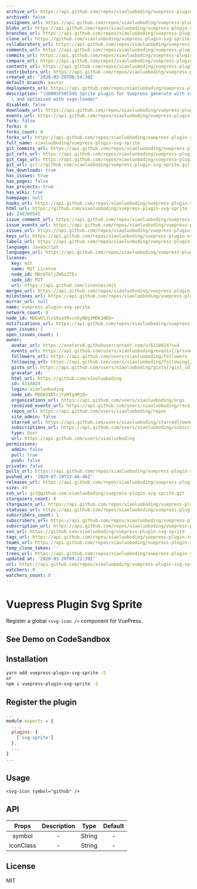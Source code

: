 ```yaml
---
archive_url: https://api.github.com/repos/xiaoluoboding/vuepress-plugin-svg-sprite/{archive_format}{/ref}
archived: false
assignees_url: https://api.github.com/repos/xiaoluoboding/vuepress-plugin-svg-sprite/assignees{/user}
blobs_url: https://api.github.com/repos/xiaoluoboding/vuepress-plugin-svg-sprite/git/blobs{/sha}
branches_url: https://api.github.com/repos/xiaoluoboding/vuepress-plugin-svg-sprite/branches{/branch}
clone_url: https://github.com/xiaoluoboding/vuepress-plugin-svg-sprite.git
collaborators_url: https://api.github.com/repos/xiaoluoboding/vuepress-plugin-svg-sprite/collaborators{/collaborator}
comments_url: https://api.github.com/repos/xiaoluoboding/vuepress-plugin-svg-sprite/comments{/number}
commits_url: https://api.github.com/repos/xiaoluoboding/vuepress-plugin-svg-sprite/commits{/sha}
compare_url: https://api.github.com/repos/xiaoluoboding/vuepress-plugin-svg-sprite/compare/{base}...{head}
contents_url: https://api.github.com/repos/xiaoluoboding/vuepress-plugin-svg-sprite/contents/{+path}
contributors_url: https://api.github.com/repos/xiaoluoboding/vuepress-plugin-svg-sprite/contributors
created_at: '2020-03-20T08:54:30Z'
default_branch: master
deployments_url: https://api.github.com/repos/xiaoluoboding/vuepress-plugin-svg-sprite/deployments
description: "\U0001F50CSVG Sprite plugin for Vuepress generate with svg-sprite-loader\
  \ and optimised with svgo-loader"
disabled: false
downloads_url: https://api.github.com/repos/xiaoluoboding/vuepress-plugin-svg-sprite/downloads
events_url: https://api.github.com/repos/xiaoluoboding/vuepress-plugin-svg-sprite/events
fork: false
forks: 0
forks_count: 0
forks_url: https://api.github.com/repos/xiaoluoboding/vuepress-plugin-svg-sprite/forks
full_name: xiaoluoboding/vuepress-plugin-svg-sprite
git_commits_url: https://api.github.com/repos/xiaoluoboding/vuepress-plugin-svg-sprite/git/commits{/sha}
git_refs_url: https://api.github.com/repos/xiaoluoboding/vuepress-plugin-svg-sprite/git/refs{/sha}
git_tags_url: https://api.github.com/repos/xiaoluoboding/vuepress-plugin-svg-sprite/git/tags{/sha}
git_url: git://github.com/xiaoluoboding/vuepress-plugin-svg-sprite.git
has_downloads: true
has_issues: true
has_pages: false
has_projects: true
has_wiki: true
homepage: null
hooks_url: https://api.github.com/repos/xiaoluoboding/vuepress-plugin-svg-sprite/hooks
html_url: https://github.com/xiaoluoboding/vuepress-plugin-svg-sprite
id: 248709545
issue_comment_url: https://api.github.com/repos/xiaoluoboding/vuepress-plugin-svg-sprite/issues/comments{/number}
issue_events_url: https://api.github.com/repos/xiaoluoboding/vuepress-plugin-svg-sprite/issues/events{/number}
issues_url: https://api.github.com/repos/xiaoluoboding/vuepress-plugin-svg-sprite/issues{/number}
keys_url: https://api.github.com/repos/xiaoluoboding/vuepress-plugin-svg-sprite/keys{/key_id}
labels_url: https://api.github.com/repos/xiaoluoboding/vuepress-plugin-svg-sprite/labels{/name}
language: JavaScript
languages_url: https://api.github.com/repos/xiaoluoboding/vuepress-plugin-svg-sprite/languages
license:
  key: mit
  name: MIT License
  node_id: MDc6TGljZW5zZTEz
  spdx_id: MIT
  url: https://api.github.com/licenses/mit
merges_url: https://api.github.com/repos/xiaoluoboding/vuepress-plugin-svg-sprite/merges
milestones_url: https://api.github.com/repos/xiaoluoboding/vuepress-plugin-svg-sprite/milestones{/number}
mirror_url: null
name: vuepress-plugin-svg-sprite
network_count: 0
node_id: MDEwOlJlcG9zaXRvcnkyNDg3MDk1NDU=
notifications_url: https://api.github.com/repos/xiaoluoboding/vuepress-plugin-svg-sprite/notifications{?since,all,participating}
open_issues: 1
open_issues_count: 1
owner:
  avatar_url: https://avatars0.githubusercontent.com/u/6118824?v=4
  events_url: https://api.github.com/users/xiaoluoboding/events{/privacy}
  followers_url: https://api.github.com/users/xiaoluoboding/followers
  following_url: https://api.github.com/users/xiaoluoboding/following{/other_user}
  gists_url: https://api.github.com/users/xiaoluoboding/gists{/gist_id}
  gravatar_id: ''
  html_url: https://github.com/xiaoluoboding
  id: 6118824
  login: xiaoluoboding
  node_id: MDQ6VXNlcjYxMTg4MjQ=
  organizations_url: https://api.github.com/users/xiaoluoboding/orgs
  received_events_url: https://api.github.com/users/xiaoluoboding/received_events
  repos_url: https://api.github.com/users/xiaoluoboding/repos
  site_admin: false
  starred_url: https://api.github.com/users/xiaoluoboding/starred{/owner}{/repo}
  subscriptions_url: https://api.github.com/users/xiaoluoboding/subscriptions
  type: User
  url: https://api.github.com/users/xiaoluoboding
permissions:
  admin: false
  pull: true
  push: false
private: false
pulls_url: https://api.github.com/repos/xiaoluoboding/vuepress-plugin-svg-sprite/pulls{/number}
pushed_at: '2020-07-19T22:46:46Z'
releases_url: https://api.github.com/repos/xiaoluoboding/vuepress-plugin-svg-sprite/releases{/id}
size: 49
ssh_url: git@github.com:xiaoluoboding/vuepress-plugin-svg-sprite.git
stargazers_count: 0
stargazers_url: https://api.github.com/repos/xiaoluoboding/vuepress-plugin-svg-sprite/stargazers
statuses_url: https://api.github.com/repos/xiaoluoboding/vuepress-plugin-svg-sprite/statuses/{sha}
subscribers_count: 1
subscribers_url: https://api.github.com/repos/xiaoluoboding/vuepress-plugin-svg-sprite/subscribers
subscription_url: https://api.github.com/repos/xiaoluoboding/vuepress-plugin-svg-sprite/subscription
svn_url: https://github.com/xiaoluoboding/vuepress-plugin-svg-sprite
tags_url: https://api.github.com/repos/xiaoluoboding/vuepress-plugin-svg-sprite/tags
teams_url: https://api.github.com/repos/xiaoluoboding/vuepress-plugin-svg-sprite/teams
temp_clone_token: ''
trees_url: https://api.github.com/repos/xiaoluoboding/vuepress-plugin-svg-sprite/git/trees{/sha}
updated_at: '2020-03-20T09:22:39Z'
url: https://api.github.com/repos/xiaoluoboding/vuepress-plugin-svg-sprite
watchers: 0
watchers_count: 0
---
```


# Vuepress Plugin Svg Sprite

Register a global `<svg-icon />` component for VuePress.

## See Demo on CodeSandbox

## Installation

```bash
yarn add vuepress-plugin-svg-sprite -S
or
npm i vuepress-plugin-svg-sprite -S
```

## Register the plugin

```js
...
module.exports = {
  ...,
  plugins: {
    ['svg-sprite']
  },
  ...
}
...
```

## Usage

```vue
<svg-icon symbol="github" />
```

## API

| Props | Description | Type | Default |
| :---: | :---------: | :--: | :-----: |
| symbol | - | String | - |
| iconClass | - | String | - |

## License

MIT
